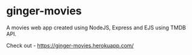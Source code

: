 # ginger-movies
A movies web app created using NodeJS, Express and EJS using TMDB API.

Check out - https://ginger-movies.herokuapp.com/
